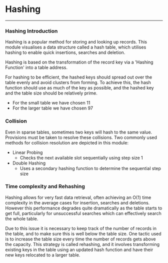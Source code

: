 # Hashing

---

### Hashing Introduction

Hashing is a popular method for storing and looking up records. This
module visualises a data structure called a hash table, which utilises
hashing to enable quick insertions, searches and deletion. 

Hashing is based on the transformation of the record key via a
'Hashing Function' into a table address.

For hashing to be efficient, the hashed keys should spread out over the 
table evenly and avoid clusters from forming. To achieve this, the 
hash function should use as much of the key as possible, and the hashed 
key and the table size should be relatively prime. 
* For the small table we have chosen 11
* For the larger table we have chosen 97

### Collision

Even in sparse tables, sometimes two keys will hash to the same value.
Provisions must be taken to resolve these collisions. Two commonly used
methods for collision resolution are depicted in this module:
* Linear Probing
  * Checks the next available slot sequentially using step size 1
* Double Hashing
  * Uses a secondary hashing function to determine the sequential step size

### Time complexity and Rehashing

Hashing allows for very fast data retrieval, often achieving an O(1) 
time complexity in the average cases for insertion, searches and 
deletions. However this performance degrades quite dramatically as
the table starts to get full, particularly for unsuccessful searches 
which can effectively search the whole table. 

Due to this issue it is necessary to keep track of the number of records
in the table, and to make sure this is well below the table size. One 
tactic used is to increase the table size every time the number of 
records gets above the capacity. This strategy is called rehashing, and
it involves transforming existing keys in the table using an updated
hash function and have their new keys relocated to a larger table.